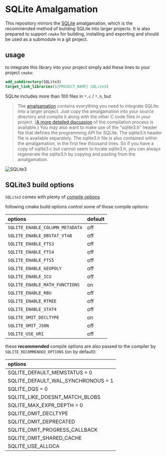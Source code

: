 # SQLite Amalgamation
This repository mirrors the [SQLite](http://www.sqlite.org/download.html) amalgamation, which is the recommended method of building SQLite into larger projects.
It is also prepared to support `cmake` for building, installing and exporting and should be used as a submodule in a git project.

## usage
to integrate this library into your project simply add these lines to your project
`cmake`:
```cmake
add_subdirectory(SQLite3)
target_link_libraries(${PROJECT_NAME} SQLite3)
```

SQLite includes more than 100 files in `*.c` / `*.h`, but
> The [amalgamation](http://www.sqlite.org/amalgamation.html) contains
> everything you need to integrate SQLite into a larger project. Just copy the
> amalgamation into your source directory and compile it along with the other C
> code files in your project.
> ([A more detailed discussion](http://www.sqlite.org/howtocompile.html) of the
> compilation process is available.) You may also want to make use of
> the "sqlite3.h" header file that defines the programming API for SQLite. The
> sqlite3.h header file is available separately. The sqlite3.h file is also
> contained within the amalgamation, in the first few thousand lines. So if you
> have a copy of sqlite3.c but cannot seem to locate sqlite3.h, you can always
> regenerate the sqlite3.h by copying and pasting from the amalgamation.

![SQLite3](http://www.sqlite.org/images/sqlite370_banner.gif)


## SQLite3 build options
`SQLite3` comes with plenty of [compile options](https://www.sqlite.org/compile.html)

following cmake build options control some of those compile options:

| options                         | default |
| :--                             | :--     |
| `SQLITE_ENABLE_COLUMN_METADATA` | off     |
| `SQLITE_ENABLE_DBSTAT_VTAB`     | off     |
| `SQLITE_ENABLE_FTS3`            | off     |
| `SQLITE_ENABLE_FTS4`            | off     |
| `SQLITE_ENABLE_FTS5`            | off     |
| `SQLITE_ENABLE_GEOPOLY`         | off     |
| `SQLITE_ENABLE_ICU`             | off     |
| `SQLITE_ENABLE_MATH_FUNCTIONS`  | on      |
| `SQLITE_ENABLE_RBU`             | off     |
| `SQLITE_ENABLE_RTREE`           | off     |
| `SQLITE_ENABLE_STAT4`           | off     |
| `SQLITE_OMIT_DECLTYPE`          | on      |
| `SQLITE_OMIT_JSON`              | off     |
| `SQLITE_USE_URI`                | off     |


these **recommended** compile options are also passed to the compiler by
`SQLITE_RECOMMENDED_OPTIONS` (on by default):

| options                            |
| :--                                |
| SQLITE_DEFAULT_MEMSTATUS       = 0 |
| SQLITE_DEFAULT_WAL_SYNCHRONOUS = 1 |
| SQLITE_DQS                     = 0 |
| SQLITE_LIKE_DOESNT_MATCH_BLOBS     |
| SQLITE_MAX_EXPR_DEPTH          = 0 |
| SQLITE_OMIT_DECLTYPE               |
| SQLITE_OMIT_DEPRECATED             |
| SQLITE_OMIT_PROGRESS_CALLBACK      |
| SQLITE_OMIT_SHARED_CACHE           |
| SQLITE_USE_ALLOCA                  |
